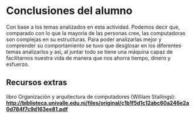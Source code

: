 # Conclusiones del alumno

Con base a los temas analizados en esta actividad. Podemos decir que, comparado con lo que la mayoria de las personas cree, las computadoras son complejas en su estructuras. Para poder analizarlas mejor y comprender su comportamiento se tuvo que desglosar en los diferentes temas analizarlos y asi, al juntar todo se tiene una máquina capaz de facilitarnos nuestra vida de manera que nos ahorra tiempo, dinero y esfuerzo.

## Recursos extras

libro Organización y arquitectura
de computadores (William Stallings): **http://biblioteca.univalle.edu.ni/files/original/c1b1f5d1c12abc60a246e2a0d784f7c9d163ee81.pdf**

